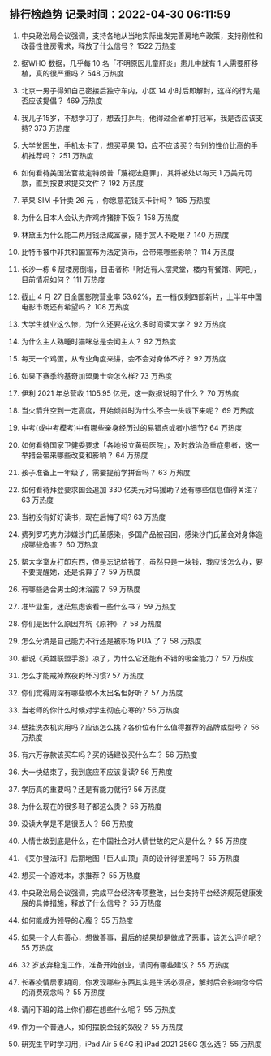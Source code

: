 
## 排行榜趋势 记录时间：2022-04-30 06:11:59
  
  1. 中央政治局会议强调，支持各地从当地实际出发完善房地产政策，支持刚性和改善性住房需求，释放了什么信号？ 1522 万热度
    
  2. 据WHO 数据，几乎每 10 名「不明原因儿童肝炎」患儿中就有 1 人需要肝移植，真的很严重吗？ 548 万热度
    
  3. 北京一男子得知自己密接后独守车内，小区 14 小时后即解封，这样的行为是否应该提倡？ 469 万热度
    
  4. 我儿子15岁，不想学习了，想去打乒乓，他得过全省单打冠军，我是否应该支持? 373 万热度
    
  5. 大学贫困生，手机太卡了，想买苹果 13，应不应该买？有别的性价比高的手机推荐吗？ 251 万热度
    
  6. 如何看待美国法官裁定特朗普「蔑视法庭罪」，其将被处以每天 1 万美元罚款，直到按要求提交文件？ 192 万热度
    
  7. 苹果 SIM 卡针卖 26 元 ，你愿意花钱买卡针吗？ 165 万热度
    
  8. 为什么日本人会认为炸鸡炸猪排下饭？ 158 万热度
    
  9. 林黛玉为什么能二两月钱活成富豪，随手赏人不眨眼？ 140 万热度
    
  10. 比特币被中非共和国宣布为法定货币，会带来哪些影响？ 114 万热度
    
  11. 长沙一栋 6 层楼房倒塌，目击者称「附近有人摆灵堂，楼内有餐馆、网吧」，目前情况如何？ 111 万热度
    
  12. 截止 4 月 27 日全国影院营业率 53.62%，五一档仅剩四部新片，上半年中国电影市场还有希望吗？ 108 万热度
    
  13. 大学生就业这么惨，为什么还要花这么多时间读大学？ 92 万热度
    
  14. 为什么主人熟睡时猫咪总是会闻主人？ 92 万热度
    
  15. 每天一个鸡蛋，从专业角度来讲，会不会对身体不好？ 92 万热度
    
  16. 如果下赛季约基奇加盟勇士会怎么样? 73 万热度
    
  17. 伊利 2021 年总营收 1105.95 亿元，这一数据说明了什么？ 70 万热度
    
  18. 当火箭升空到一定高度，开始倾斜时为什么不会一头栽下来呢？ 69 万热度
    
  19. 中考(或中考模考)中有哪些亲身经历过的易错点或者小细节? 64 万热度
    
  20. 如何看待国家卫健委要求「各地设立黄码医院」，及时救治危重症患者，这一举措会带来哪些改变和影响？ 64 万热度
    
  21. 孩子准备上一年级了，需要提前学拼音吗？ 63 万热度
    
  22. 如何看待拜登要求国会追加 330 亿美元对乌援助？还有哪些信息值得关注？ 63 万热度
    
  23. 当初没有好好读书，现在后悔了吗? 63 万热度
    
  24. 费列罗巧克力涉嫌沙门氏菌感染，多国产品被召回，感染沙门氏菌会对身体造成哪些危害？ 60 万热度
    
  25. 帮大学室友打印东西，但是忘记给钱了，虽然只是一块钱，我应该怎么办，要不要提醒她，还是说算了？ 59 万热度
    
  26. 有哪些适合男士的沐浴露？ 59 万热度
    
  27. 准毕业生，迷茫焦虑该看一些什么书？ 59 万热度
    
  28. 你们是因什么原因弃坑《原神》？ 58 万热度
    
  29. 怎么分清是自己能力不行还是被职场 PUA 了？ 58 万热度
    
  30. 都说《英雄联盟手游》凉了，为什么它还能有不错的吸金能力？ 57 万热度
    
  31. 怎么才能戒掉熬夜的坏习惯? 57 万热度
    
  32. 你们觉得周深有哪些歌不太出名但好听？ 57 万热度
    
  33. 当老师的你什么时候对学生彻底心寒的? 56 万热度
    
  34. 壁挂洗衣机实用吗？应该怎么挑？各价位有什么值得推荐的品牌或型号？ 56 万热度
    
  35. 有六万存款该买车吗？买的话建议买什么车？ 56 万热度
    
  36. 大一快结束了，我到底应不应该复读? 56 万热度
    
  37. 学历真的重要吗？还是有能力就行? 56 万热度
    
  38. 为什么现在的很多鞋子都这么贵？ 56 万热度
    
  39. 没读大学是不是很丢人？ 56 万热度
    
  40. 人情世故到底是什么，在中国社会对人情世故的定义是什么？ 55 万热度
    
  41. 《艾尔登法环》后期地图「巨人山顶」真的设计得很差吗？ 55 万热度
    
  42. 想买一个游戏本，求推荐？ 55 万热度
    
  43. 中央政治局会议强调，完成平台经济专项整改，出台支持平台经济规范健康发展的具体措施，释放了什么信号？ 55 万热度
    
  44. 如何能成为领导的心腹？ 55 万热度
    
  45. 如果一个人有善心，想做善事，最后的结果却是做成了恶事，该怎么评价呢？ 55 万热度
    
  46. 32 岁放弃稳定工作，准备开始创业，请问有哪些建议？ 55 万热度
    
  47. 长春疫情居家期间，你发现哪些东西其实是生活必须品，解封后会影响你今后的消费观念吗？ 55 万热度
    
  48. 请问下班的路上你们都在想些什么呢？ 55 万热度
    
  49. 作为一个普通人，如何摆脱金钱的奴役？ 55 万热度
    
  50. 研究生平时学习用，iPad Air 5 64G 和 iPad 2021 256G 怎么选？ 55 万热度
    